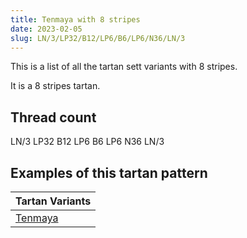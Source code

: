 ```yaml
---
title: Tenmaya with 8 stripes
date: 2023-02-05
slug: LN/3/LP32/B12/LP6/B6/LP6/N36/LN/3
---
```

This is a list of all the tartan sett variants with 8 stripes.

It is a 8 stripes tartan.


## Thread count
LN/3 LP32 B12 LP6 B6 LP6 N36 LN/3

## Examples of this tartan pattern

| Tartan Variants |
|---------------|
| [Tenmaya](/variants/ln/3/lp32/b12/lp6/b6/lp6/n36/ln/3-b8080d0-lne0e0e0-lpc0a0e0-n808080)||
